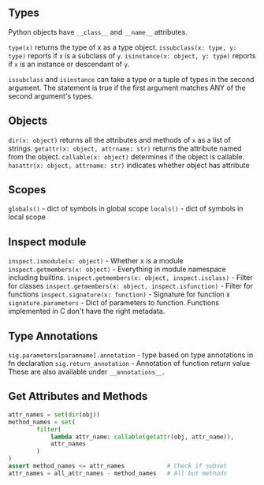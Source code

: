 

## Types
Python objects have `__class__` and `__name__` attributes.

`type(x)` returns the type of x as a type object.
`issubclass(x: type, y: type)` reports if `x` is a subclass of `y`.
`isinstance(x: object, y: type)` reports if `x` is an instance or descendant of  `y`.

`issubclass` and `isinstance` can take a type or a tuple of types in the second argument.
The statement is true if the first argument matches ANY of the second argument's types.

## Objects
`dir(x: object)` returns all the attributes and methods of `x` as a list of strings.
`getattr(x: object, attrname: str)` returns the attribute named from the object.
`callable(x: object)` determines if the object is callable.
`hasattr(x: object, attrname: str)` indicates whether object has attribute

## Scopes
`globals()` - dict of symbols in global scope
`locals()` - dict of symbols in local scope

## Inspect module
`inspect.ismodule(x: object)` - Whether x is a module
`inspect.getmembers(x: object)` - Everything in module namespace including builtins.
`inspect.getmembers(x: object, inspect.isclass)` - Filter for classes
`inspect.getmembers(x: object, inspect.isfunction)` - Filter for functions
`inspect.signature(x: function)` - Signature for function x
	`signature.parameters` - Dict of parameters to function.
	Functions implemented in C don't have the right metadata.

## Type Annotations
`sig.parameters[paramname].annotation` - type based on type annotations in fn declaration
`sig.return_annotation` - Annotation of function return value
These are also available under `__annotations__`.

## Get Attributes and Methods
```python
attr_names = set(dir(obj))
method_names = set(
		filter(
			lambda attr_name: callable(getattr(obj, attr_name)),
			attr_names
		)
)
assert method_names <= attr_names            # Check if subset
attr_names = all_attr_names - method_names   # All but methods
```
